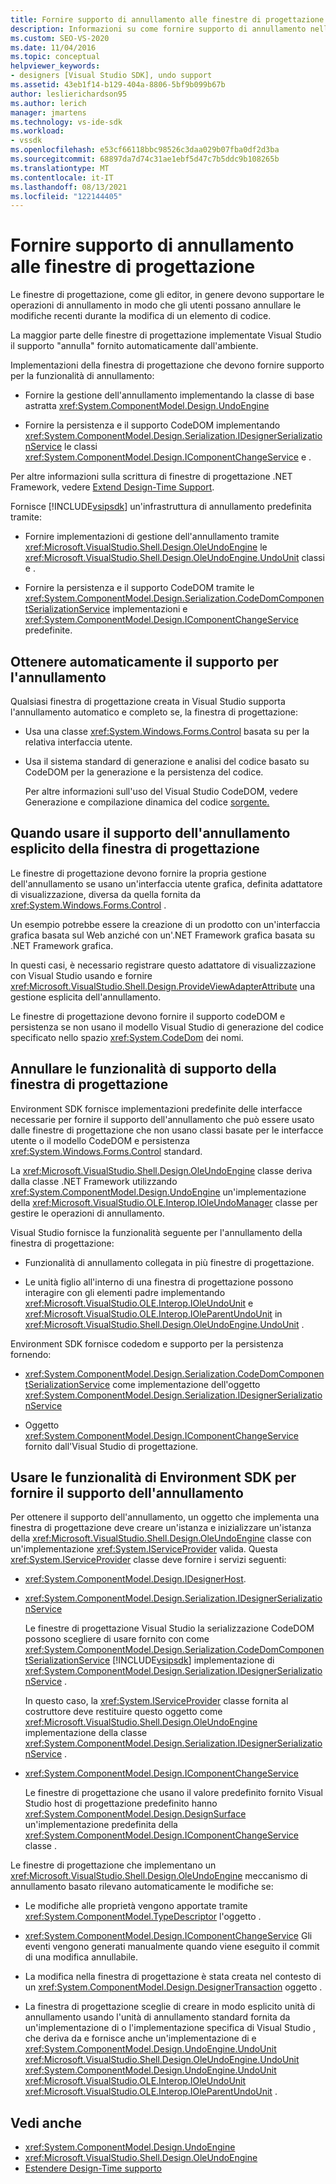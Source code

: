 ```yaml
---
title: Fornire supporto di annullamento alle finestre di progettazione | Microsoft Docs
description: Informazioni su come fornire supporto di annullamento nelle finestre di progettazione, automaticamente o usando le funzionalità di Visual Studio SDK.
ms.custom: SEO-VS-2020
ms.date: 11/04/2016
ms.topic: conceptual
helpviewer_keywords:
- designers [Visual Studio SDK], undo support
ms.assetid: 43eb1f14-b129-404a-8806-5bf9b099b67b
author: leslierichardson95
ms.author: lerich
manager: jmartens
ms.technology: vs-ide-sdk
ms.workload:
- vssdk
ms.openlocfilehash: e53cf66118bbc98526c3daa029b07fba0df2d3ba
ms.sourcegitcommit: 68897da7d74c31ae1ebf5d47c7b5ddc9b108265b
ms.translationtype: MT
ms.contentlocale: it-IT
ms.lasthandoff: 08/13/2021
ms.locfileid: "122144405"
---
```

# <a name="supply-undo-support-to-designers"></a>Fornire supporto di annullamento alle finestre di progettazione

Le finestre di progettazione, come gli editor, in genere devono supportare le operazioni di annullamento in modo che gli utenti possano annullare le modifiche recenti durante la modifica di un elemento di codice.

La maggior parte delle finestre di progettazione implementate Visual Studio il supporto "annulla" fornito automaticamente dall'ambiente.

Implementazioni della finestra di progettazione che devono fornire supporto per la funzionalità di annullamento:

- Fornire la gestione dell'annullamento implementando la classe di base astratta <xref:System.ComponentModel.Design.UndoEngine>

- Fornire la persistenza e il supporto CodeDOM implementando <xref:System.ComponentModel.Design.Serialization.IDesignerSerializationService> le classi  <xref:System.ComponentModel.Design.IComponentChangeService> e .

Per altre informazioni sulla scrittura di finestre di progettazione .NET Framework, vedere [Extend Design-Time Support](/previous-versions/37899azc(v=vs.140)).

Fornisce [!INCLUDE[vsipsdk](../extensibility/includes/vsipsdk_md.md)] un'infrastruttura di annullamento predefinita tramite:

- Fornire implementazioni di gestione dell'annullamento tramite <xref:Microsoft.VisualStudio.Shell.Design.OleUndoEngine> le <xref:Microsoft.VisualStudio.Shell.Design.OleUndoEngine.UndoUnit> classi e .

- Fornire la persistenza e il supporto CodeDOM tramite le <xref:System.ComponentModel.Design.Serialization.CodeDomComponentSerializationService> implementazioni e <xref:System.ComponentModel.Design.IComponentChangeService> predefinite.

## <a name="obtain-undo-support-automatically"></a>Ottenere automaticamente il supporto per l'annullamento

Qualsiasi finestra di progettazione creata in Visual Studio supporta l'annullamento automatico e completo se, la finestra di progettazione:

- Usa una classe <xref:System.Windows.Forms.Control> basata su per la relativa interfaccia utente.

- Usa il sistema standard di generazione e analisi del codice basato su CodeDOM per la generazione e la persistenza del codice.

   Per altre informazioni sull'uso del Visual Studio CodeDOM, vedere Generazione e compilazione dinamica del codice [sorgente.](/dotnet/framework/reflection-and-codedom/dynamic-source-code-generation-and-compilation)

## <a name="when-to-use-explicit-designer-undo-support"></a>Quando usare il supporto dell'annullamento esplicito della finestra di progettazione
 Le finestre di progettazione devono fornire la propria gestione dell'annullamento se usano un'interfaccia utente grafica, definita adattatore di visualizzazione, diversa da quella fornita da <xref:System.Windows.Forms.Control> .

 Un esempio potrebbe essere la creazione di un prodotto con un'interfaccia grafica basata sul Web anziché con un'.NET Framework grafica basata su .NET Framework grafica.

 In questi casi, è necessario registrare questo adattatore di visualizzazione con Visual Studio usando e fornire <xref:Microsoft.VisualStudio.Shell.Design.ProvideViewAdapterAttribute> una gestione esplicita dell'annullamento.

 Le finestre di progettazione devono fornire il supporto codeDOM e persistenza se non usano il modello Visual Studio di generazione del codice specificato nello spazio <xref:System.CodeDom> dei nomi.

## <a name="undo-support-features-of-the-designer"></a>Annullare le funzionalità di supporto della finestra di progettazione
 Environment SDK fornisce implementazioni predefinite delle interfacce necessarie per fornire il supporto dell'annullamento che può essere usato dalle finestre di progettazione che non usano classi basate per le interfacce utente o il modello CodeDOM e persistenza <xref:System.Windows.Forms.Control> standard.

 La <xref:Microsoft.VisualStudio.Shell.Design.OleUndoEngine> classe deriva dalla classe .NET Framework utilizzando <xref:System.ComponentModel.Design.UndoEngine> un'implementazione della <xref:Microsoft.VisualStudio.OLE.Interop.IOleUndoManager> classe per gestire le operazioni di annullamento.

 Visual Studio fornisce la funzionalità seguente per l'annullamento della finestra di progettazione:

- Funzionalità di annullamento collegata in più finestre di progettazione.

- Le unità figlio all'interno di una finestra di progettazione possono interagire con gli elementi padre implementando <xref:Microsoft.VisualStudio.OLE.Interop.IOleUndoUnit> e <xref:Microsoft.VisualStudio.OLE.Interop.IOleParentUndoUnit> in <xref:Microsoft.VisualStudio.Shell.Design.OleUndoEngine.UndoUnit> .

Environment SDK fornisce codedom e supporto per la persistenza fornendo:

- <xref:System.ComponentModel.Design.Serialization.CodeDomComponentSerializationService> come implementazione dell'oggetto <xref:System.ComponentModel.Design.Serialization.IDesignerSerializationService>

- Oggetto <xref:System.ComponentModel.Design.IComponentChangeService> fornito dall'Visual Studio di progettazione.

## <a name="use-the-environment-sdk-features-to-supply-undo-support"></a>Usare le funzionalità di Environment SDK per fornire il supporto dell'annullamento

Per ottenere il supporto dell'annullamento, un oggetto che implementa una finestra di progettazione deve creare un'istanza e inizializzare un'istanza della <xref:Microsoft.VisualStudio.Shell.Design.OleUndoEngine> classe con un'implementazione <xref:System.IServiceProvider> valida. Questa <xref:System.IServiceProvider> classe deve fornire i servizi seguenti:

- <xref:System.ComponentModel.Design.IDesignerHost>.

- <xref:System.ComponentModel.Design.Serialization.IDesignerSerializationService>

   Le finestre di progettazione Visual Studio la serializzazione CodeDOM possono scegliere di usare fornito con come <xref:System.ComponentModel.Design.Serialization.CodeDomComponentSerializationService> [!INCLUDE[vsipsdk](../extensibility/includes/vsipsdk_md.md)] implementazione di <xref:System.ComponentModel.Design.Serialization.IDesignerSerializationService> .

   In questo caso, la <xref:System.IServiceProvider> classe fornita al costruttore deve restituire questo oggetto come <xref:Microsoft.VisualStudio.Shell.Design.OleUndoEngine> implementazione della classe <xref:System.ComponentModel.Design.Serialization.IDesignerSerializationService> .

- <xref:System.ComponentModel.Design.IComponentChangeService>

   Le finestre di progettazione che usano il valore predefinito fornito Visual Studio host di progettazione predefinito hanno <xref:System.ComponentModel.Design.DesignSurface> un'implementazione predefinita della <xref:System.ComponentModel.Design.IComponentChangeService> classe .

Le finestre di progettazione che implementano un <xref:Microsoft.VisualStudio.Shell.Design.OleUndoEngine> meccanismo di annullamento basato rilevano automaticamente le modifiche se:

- Le modifiche alle proprietà vengono apportate tramite <xref:System.ComponentModel.TypeDescriptor> l'oggetto .

- <xref:System.ComponentModel.Design.IComponentChangeService> Gli eventi vengono generati manualmente quando viene eseguito il commit di una modifica annullabile.

- La modifica nella finestra di progettazione è stata creata nel contesto di un <xref:System.ComponentModel.Design.DesignerTransaction> oggetto .

- La finestra di progettazione sceglie di creare in modo esplicito unità di annullamento usando l'unità di annullamento standard fornita da un'implementazione di o l'implementazione specifica di Visual Studio , che deriva da e fornisce anche un'implementazione di e <xref:System.ComponentModel.Design.UndoEngine.UndoUnit> <xref:Microsoft.VisualStudio.Shell.Design.OleUndoEngine.UndoUnit> <xref:System.ComponentModel.Design.UndoEngine.UndoUnit> <xref:Microsoft.VisualStudio.OLE.Interop.IOleUndoUnit> <xref:Microsoft.VisualStudio.OLE.Interop.IOleParentUndoUnit> .

## <a name="see-also"></a>Vedi anche

- <xref:System.ComponentModel.Design.UndoEngine>
- <xref:Microsoft.VisualStudio.Shell.Design.OleUndoEngine>
- [Estendere Design-Time supporto](/previous-versions/37899azc(v=vs.140))
